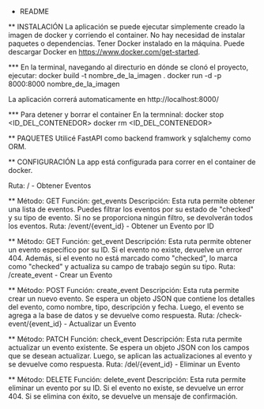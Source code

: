 * README

** INSTALACIÓN
La aplicación se puede ejecutar simplemente creado la imagen de docker y corriendo el container. 
No hay necesidad de instalar paquetes o dependencias. 
Tener Docker instalado en la máquina. Puede descargar Docker en https://www.docker.com/get-started.

*** En la terminal, navegando al directurio en dónde se clonó el proyecto, ejecutar:
docker build -t nombre_de_la_imagen .
docker run -d -p 8000:8000 nombre_de_la_imagen

La aplicación correrá automaticamente en http://localhost:8000/

*** Para detener y borrar el container
En la termninal:
docker stop <ID_DEL_CONTENEDOR>
docker rm <ID_DEL_CONTENEDOR>



** PAQUETES
Utilicé FastAPI como backend framwork y sqlalchemy como ORM.


** CONFIGURACIÓN
La app está configurada para correr en el container de docker.



Ruta: / - Obtener Eventos

** Método: GET
Función: get_events
Descripción: Esta ruta permite obtener una lista de eventos. Puedes filtrar los eventos por su estado de "checked" y su tipo de evento. Si no se proporciona ningún filtro, se devolverán todos los eventos.
Ruta: /event/{event_id} - Obtener un Evento por ID

** Método: GET
Función: get_event
Descripción: Esta ruta permite obtener un evento específico por su ID. Si el evento no existe, devuelve un error 404. Además, si el evento no está marcado como "checked", lo marca como "checked" y actualiza su campo de trabajo según su tipo.
Ruta: /create_event - Crear un Evento

** Método: POST
Función: create_event
Descripción: Esta ruta permite crear un nuevo evento. Se espera un objeto JSON que contiene los detalles del evento, como nombre, tipo, descripción y fecha. Luego, el evento se agrega a la base de datos y se devuelve como respuesta.
Ruta: /check-event/{event_id} - Actualizar un Evento

** Método: PATCH
Función: check_event
Descripción: Esta ruta permite actualizar un evento existente. Se espera un objeto JSON con los campos que se desean actualizar. Luego, se aplican las actualizaciones al evento y se devuelve como respuesta.
Ruta: /del/{event_id} - Eliminar un Evento

** Método: DELETE
Función: delete_event
Descripción: Esta ruta permite eliminar un evento por su ID. Si el evento no existe, se devuelve un error 404. Si se elimina con éxito, se devuelve un mensaje de confirmación.